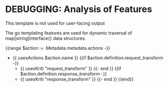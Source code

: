 
# DEBUGGING: Analysis of Features

This template is not used for user-facing output

The go templating features are used for dynamic traversal of map[string]interface{} data structures.

{{range $action := .Metadata.metadata.actions -}}
  * {{ usesActions $action.name }}
  {{if $action.definition.request_transform -}}
    * {{ usesKriti "request_transform" }}
  {{- end }}
  {{if $action.definition.response_transform -}}
    * {{ usesKriti "response_transform" }}
  {{- end }}
{{end}}
